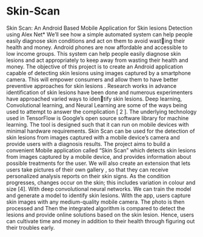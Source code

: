 # Skin-Scan
Skin Scan: An Android Based Mobile Application for Skin lesions Detection using Alex Net*
We’ll see how a simple automated system can help people easily diagnose skin conditions and act on them to avoid wasting their health and money. Android phones are now affordable 
and accessible to low income groups. This system can help people easily diagnose skin lesions and act appropriately to keep away from wasting their health and money. The objective
of this project is to create an Android application capable of detecting skin lesions using images captured by a smartphone camera. This will empower consumers and allow them to have
better preventive approaches for skin lesions . Research works in advance identification of skin lesions have been done and numerous experimenters have approached varied ways to identify skin lesions. Deep learning, Convolutional learning, and
Neural Learning are some of the ways being used to attempt to answer the complication [ 2 ]. The underlying technology used in TensorFlow is Google’s open source software library
for machine learning. The tool is designed such that it can run on mobile devices with minimal hardware requirements. Skin Scan can be used for the detection of skin lesions from images captured with a mobile device’s camera and provide users with a diagnosis results. The project aims to build a convenient
Mobile application called “Skin Scan” which detects skin lesions from images captured by a mobile device, and provides information about possible treatments for the user. We will also
create an extension that lets users take pictures of their own gallery , so that they can receive personalized analysis reports on their skin signs. As the condition progresses, changes occur
on the skin; this includes variation in colour and size [4]. With deep convolutional neural networks. We can train the model and generate a model to identify skin lesions. With the app,
users capture skin images with any medium-quality mobile camera. The photo is then processed and Then the integrated algorithm is compared to detect the lesions and provide online
solutions based on the skin lesion. Hence, users can cultivate time and money in addition to their health through figuring out their troubles early.
